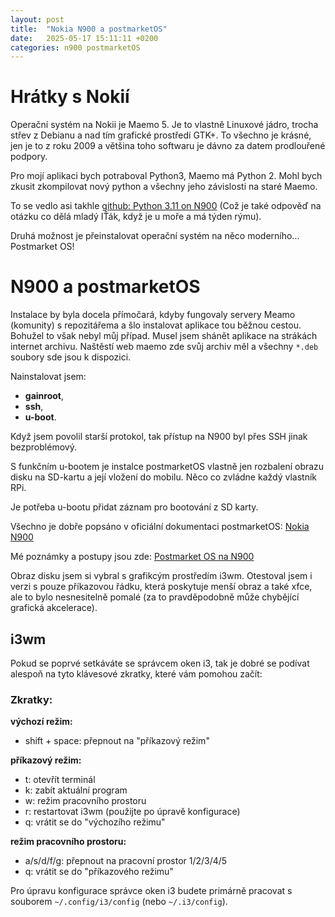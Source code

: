 ```yaml
---
layout: post
title:  "Nokia N900 a postmarketOS"
date:   2025-05-17 15:11:11 +0200
categories: n900 postmarketOS
---
```


# Hrátky s Nokií

Operační systém na Nokii je Maemo 5. Je to vlastně Linuxové jádro, trocha střev z Debianu a nad tím grafické prostředí GTK+. To všechno je krásné, jen je to z roku 2009 a většina toho softwaru je dávno za datem prodlouřené podpory.

Pro mojí aplikaci bych potraboval Python3, Maemo má Python 2. Mohl bych zkusit zkompilovat nový python a všechny jeho závislosti na staré Maemo. 

To se vedlo asi takhle [github: Python 3.11 on N900](https://github.com/elPytel/Python_3.11_on_N900) (Což je také odpověď na otázku co dělá mladý IŤák, když je u moře a má týden rýmu).

Druhá možnost je přeinstalovat operační systém na něco moderního...
Postmarket OS!

# N900 a postmarketOS

Instalace by byla docela přímočará, kdyby fungovaly servery Meamo (komunity) s repozitářema a šlo instalovat aplikace tou běžnou cestou. Bohužel to však nebyl můj případ. Musel jsem shánět aplikace na strákách internet archivu. Naštěstí web maemo zde svůj archiv měl a všechny `*.deb` soubory sde jsou k dispozici. 

Nainstalovat jsem:
- **gainroot**,
- **ssh**,
- **u-boot**. 

Když jsem povolil starší protokol, tak přístup na N900 byl přes SSH jinak bezproblémový.

S funkčním u-bootem je instalce postmarketOS vlastně jen rozbalení obrazu disku na SD-kartu a její vložení do mobilu. Něco co zvládne každý vlastník RPi.

Je potřeba u-bootu přidat záznam pro bootování z SD karty.

Všechno je dobře popsáno v oficiální dokumentaci postmarketOS: [Nokia N900 ](https://wiki.postmarketos.org/wiki/Nokia_N900_(nokia-n900))

Mé poznámky a postupy jsou zde:
[Postmarket OS na N900](https://github.com/elPytel/nokia-n900-notes/blob/main/pmOS_files/Postmarket%20OS.md)

Obraz disku jsem si vybral s grafikcým prostředím i3wm. Otestoval jsem i verzi s pouze příkazovou řádku, která poskytuje menší obraz a také xfce, ale to bylo nesnesitelně pomalé (za to pravděpodobně může chybějící grafická akcelerace).

## i3wm

Pokud se poprvé setkáváte se správcem oken i3, tak je dobré se podívat alespoň na tyto klávesové zkratky, které vám pomohou začít:

### Zkratky:

**výchozí režim:**
- shift + space: přepnout na "příkazový režim"

**příkazový režim:**
- t: otevřít terminál
- k: zabít aktuální program
- w: režim pracovního prostoru
- r: restartovat i3wm (použijte po úpravě konfigurace)
- q: vrátit se do "výchozího režimu"

**režim pracovního prostoru:**
- a/s/d/f/g: přepnout na pracovní prostor 1/2/3/4/5
- q: vrátit se do "příkazového režimu"

Pro úpravu konfigurace správce oken i3 budete primárně pracovat s souborem `~/.config/i3/config` (nebo `~/.i3/config`).